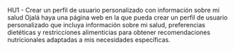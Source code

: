 HU1 - Crear un perfil de usuario personalizado con información sobre mi salud
Ojalá haya una página web en la que pueda crear un perfil de usuario personalizado que incluya información sobre mi salud, preferencias dietéticas y restricciones alimenticias para obtener recomendaciones nutricionales adaptadas a mis necesidades específicas.
